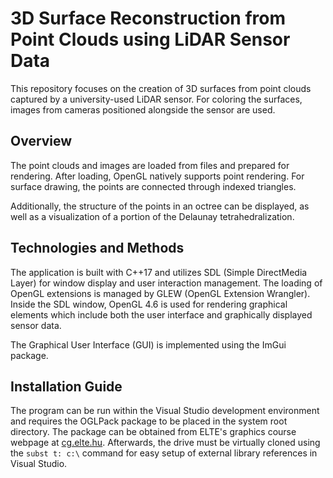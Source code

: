 # 3D Surface Reconstruction from Point Clouds using LiDAR Sensor Data

This repository focuses on the creation of 3D surfaces from point clouds captured by a university-used LiDAR sensor. For coloring the surfaces, images from cameras positioned alongside the sensor are used.

## Overview

The point clouds and images are loaded from files and prepared for rendering. After loading, OpenGL natively supports point rendering. For surface drawing, the points are connected through indexed triangles.

Additionally, the structure of the points in an octree can be displayed, as well as a visualization of a portion of the Delaunay tetrahedralization.

## Technologies and Methods

The application is built with C++17 and utilizes SDL (Simple DirectMedia Layer) for window display and user interaction management. The loading of OpenGL extensions is managed by GLEW (OpenGL Extension Wrangler). Inside the SDL window, OpenGL 4.6 is used for rendering graphical elements which include both the user interface and graphically displayed sensor data.

The Graphical User Interface (GUI) is implemented using the ImGui package.

## Installation Guide

The program can be run within the Visual Studio development environment and requires the OGLPack package to be placed in the system root directory. The package can be obtained from ELTE's graphics course webpage at [cg.elte.hu](http://cg.elte.hu/). Afterwards, the drive must be virtually cloned using the `subst t: c:\` command for easy setup of external library references in Visual Studio.
